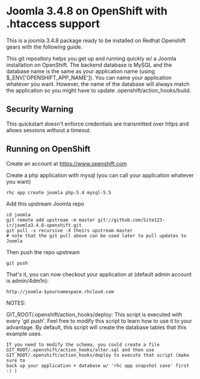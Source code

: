 
Joomla 3.4.8 on OpenShift with .htaccess support
================================================
This is a joomla 3.4.8 package ready to be installed on Redhat Openshift gears with the following guide.


This git repository helps you get up and running quickly w/ a Joomla installation
on OpenShift.  The backend database is MySQL and the database name is the 
same as your application name (using $_ENV['OPENSHIFT_APP_NAME']).  You can name 
your application whatever you want.  However, the name of the database will always
match the application so you might have to update .openshift/action_hooks/build.

Security Warning
----------------
This quickstart doesn't enforce credentials are transmitted over https and allows sessions without a timeout.

Running on OpenShift
----------------------------

Create an account at https://www.openshift.com

Create a php application with mysql (you can call your application whatever you want)

    rhc app create joomla php-5.4 mysql-5.5

Add this upstream Joomla repo

    cd joomla
    git remote add upstream -m master git://github.com/Site123-ir/joomla3.4.8-openshift.git
    git pull -s recursive -X theirs upstream master
    # note that the git pull above can be used later to pull updates to Joomla
    
Then push the repo upstream

    git push

That's it, you can now checkout your application at (default admin account is admin/4dm1n):

    http://joomla-$yournamespace.rhcloud.com


NOTES:

GIT_ROOT/.openshift/action_hooks/deploy:
    This script is executed with every 'git push'.  Feel free to modify this script
    to learn how to use it to your advantage.  By default, this script will create
    the database tables that this example uses.

    If you need to modify the schema, you could create a file 
    GIT_ROOT/.openshift/action_hooks/alter.sql and then use
    GIT_ROOT/.openshift/action_hooks/deploy to execute that script (make sure to
    back up your application + database w/ 'rhc app snapshot save' first :) )

